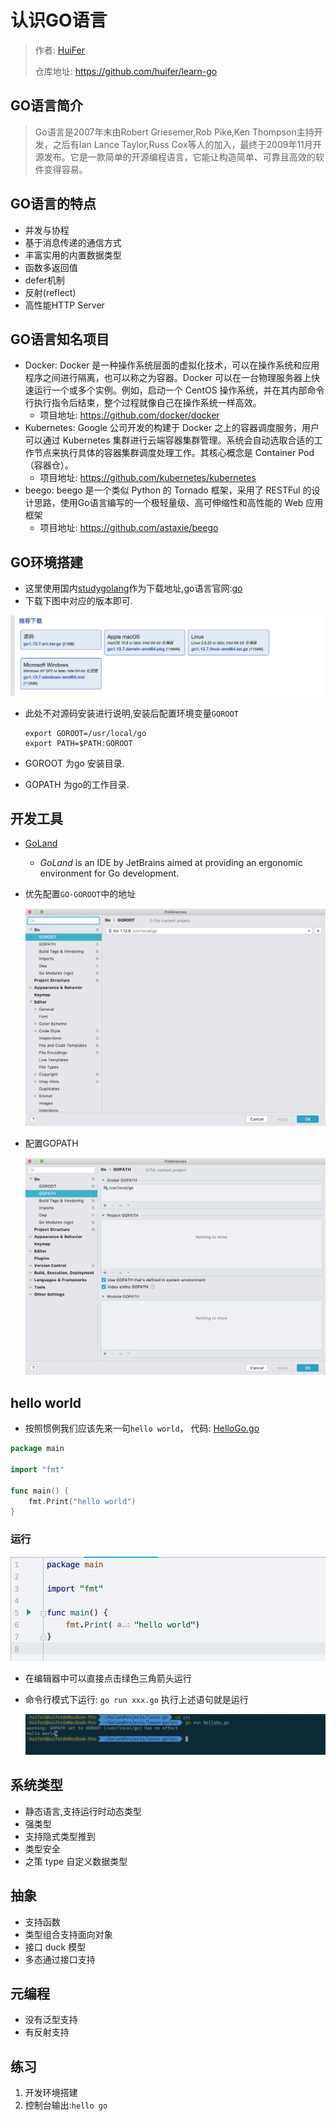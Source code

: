 # 认识GO语言

> 作者: [HuiFer](https://github.com/huifer)
>
> 仓库地址: https://github.com/huifer/learn-go

## GO语言简介
> Go语言是2007年末由Robert Griesemer,Rob Pike,Ken Thompson主持开发，之后有Ian Lance Taylor,Russ Cox等人的加入，最终于2009年11月开源发布。它是一款简单的开源编程语言，它能让构造简单、可靠且高效的软件变得容易。


## GO语言的特点
- 并发与协程
- 基于消息传递的通信方式
- 丰富实用的内置数据类型
- 函数多返回值
- defer机制
- 反射(reflect)
- 高性能HTTP Server

## GO语言知名项目

- Docker: Docker 是一种操作系统层面的虚拟化技术，可以在操作系统和应用程序之间进行隔离，也可以称之为容器。Docker 可以在一台物理服务器上快速运行一个或多个实例。例如，启动一个 CentOS 操作系统，并在其内部命令行执行指令后结束，整个过程就像自己在操作系统一样高效。
  - 项目地址: https://github.com/docker/docker
- Kubernetes: Google 公司开发的构建于 Docker 之上的容器调度服务，用户可以通过 Kubernetes 集群进行云端容器集群管理。系统会自动选取合适的工作节点来执行具体的容器集群调度处理工作。其核心概念是 Container Pod（容器仓）。
  - 项目地址: https://github.com/kubernetes/kubernetes
- beego: beego 是一个类似 Python 的 Tornado 框架，采用了 RESTFul 的设计思路，使用Go语言编写的一个极轻量级、高可伸缩性和高性能的 Web 应用框架
  - 项目地址: https://github.com/astaxie/beego

## GO环境搭建
- 这里使用国内[studygolang](https://studygolang.com/)作为下载地址,go语言官网:[go](https://golang.org/)
- 下载下图中对应的版本即可.

![image-20200209211505029](assets/image-20200209211505029.png)

- 此处不对源码安装进行说明,安装后配置环境变量`GOROOT`

  ```shell
  export GOROOT=/usr/local/go
  export PATH=$PATH:GOROOT
  ```
- GOROOT 为go 安装目录.
- GOPATH 为go的工作目录.
  

## 开发工具
- [GoLand](https://www.jetbrains.com/go/)

  - *GoLand* is an IDE by JetBrains aimed at providing an ergonomic environment for Go development.

- 优先配置`GO-GOROOT`中的地址

  ![image-20200209212404791](assets/image-20200209212404791.png)

- 配置GOPATH

  ![image-20200209212517530](assets/image-20200209212517530.png)
## hello world

- 按照惯例我们应该先来一句`hello world`， 代码: [HelloGo.go](/src/HelloGo.go)

```go
package main

import "fmt"

func main() {
	fmt.Print("hello world")
}

```



### 运行

![image-20200209213134808](assets/image-20200209213134808.png)

- 在编辑器中可以直接点击绿色三角箭头运行

- 命令行模式下运行: `go run xxx.go` 执行上述语句就是运行

  ![image-20200209213019533](assets/image-20200209213019533.png)

  

  
## 系统类型
- 静态语言,支持运行时动态类型
- 强类型
- 支持隐式类型推到
- 类型安全
- 之策 type 自定义数据类型

## 抽象
- 支持函数
- 类型组合支持面向对象
- 接口 duck 模型
- 多态通过接口支持

## 元编程
- 没有泛型支持
- 有反射支持


## 练习

1. 开发环境搭建
2. 控制台输出:`hello go`




